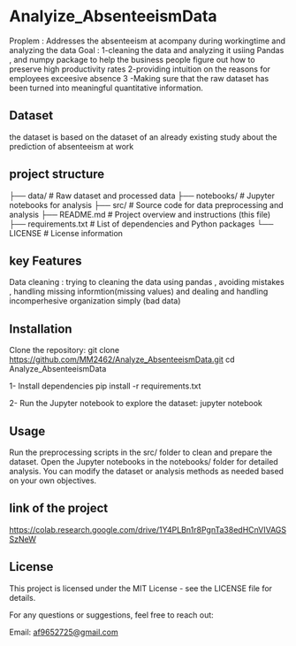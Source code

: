 # Analyize_AbsenteeismData
Proplem : Addresses the  absenteeism at acompany during workingtime and analyzing the data 
Goal :
1-cleaning the data and analyzing it usiing Pandas , and numpy package to help the business people figure out how to preserve high productivity rates
2-providing intuition on the reasons for employees exceesive absence 
3 -Making sure that the raw dataset has been turned into meaningful quantitative information.


## Dataset
the dataset is based on the dataset of an already existing study about the prediction of absenteeism at work 

## project structure 
├── data/                   # Raw dataset and processed data
├── notebooks/              # Jupyter notebooks for analysis
├── src/                    # Source code for data preprocessing and analysis
├── README.md               # Project overview and instructions (this file)
├── requirements.txt        # List of dependencies and Python packages
└── LICENSE                 # License information

## key Features 
Data cleaning  :  trying to cleaning the data using pandas ,
avoiding mistakes , handling missing informtion(missing values) and dealing and handling incomperhesive organization simply (bad data)

## Installation
Clone the repository:
git clone https://github.com/MM2462/Analyze_AbsenteeismData.git
cd Analyze_AbsenteeismData

1-  Install dependencies
pip install -r requirements.txt

2-  Run the Jupyter notebook to explore the dataset:
jupyter notebook

## Usage
Run the preprocessing scripts in the src/ folder to clean and prepare the dataset.
Open the Jupyter notebooks in the notebooks/ folder for detailed analysis.
You can modify the dataset or analysis methods as needed based on your own objectives.

## link of the project 
https://colab.research.google.com/drive/1Y4PLBn1r8PgnTa38edHCnVIVAGSSzNeW



## License
This project is licensed under the MIT License - see the LICENSE file for details.

For any questions or suggestions, feel free to reach out:

Email: af9652725@gmail.com
